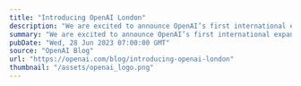 ```yaml
---
title: "Introducing OpenAI London"
description: "We are excited to announce OpenAI’s first international expansion with a new office in London, United Kingdom."
summary: "We are excited to announce OpenAI’s first international expansion with a new office in London, United Kingdom."
pubDate: "Wed, 28 Jun 2023 07:00:00 GMT"
source: "OpenAI Blog"
url: "https://openai.com/blog/introducing-openai-london"
thumbnail: "/assets/openai_logo.png"
---
```


